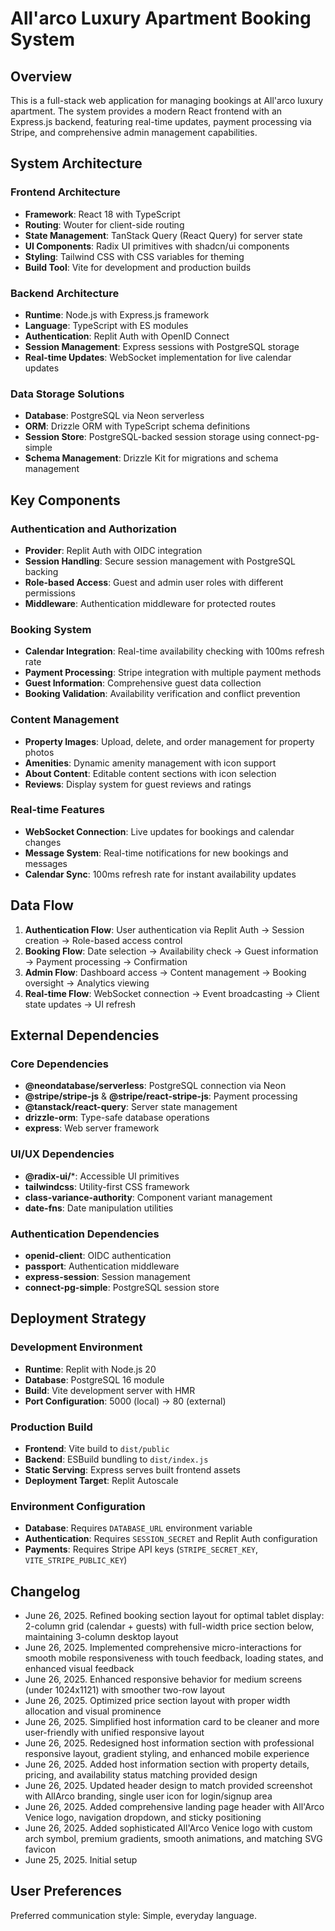 # All'arco Luxury Apartment Booking System

## Overview

This is a full-stack web application for managing bookings at All'arco luxury apartment. The system provides a modern React frontend with an Express.js backend, featuring real-time updates, payment processing via Stripe, and comprehensive admin management capabilities.

## System Architecture

### Frontend Architecture
- **Framework**: React 18 with TypeScript
- **Routing**: Wouter for client-side routing
- **State Management**: TanStack Query (React Query) for server state
- **UI Components**: Radix UI primitives with shadcn/ui components
- **Styling**: Tailwind CSS with CSS variables for theming
- **Build Tool**: Vite for development and production builds

### Backend Architecture
- **Runtime**: Node.js with Express.js framework
- **Language**: TypeScript with ES modules
- **Authentication**: Replit Auth with OpenID Connect
- **Session Management**: Express sessions with PostgreSQL storage
- **Real-time Updates**: WebSocket implementation for live calendar updates

### Data Storage Solutions
- **Database**: PostgreSQL via Neon serverless
- **ORM**: Drizzle ORM with TypeScript schema definitions
- **Session Store**: PostgreSQL-backed session storage using connect-pg-simple
- **Schema Management**: Drizzle Kit for migrations and schema management

## Key Components

### Authentication and Authorization
- **Provider**: Replit Auth with OIDC integration
- **Session Handling**: Secure session management with PostgreSQL backing
- **Role-based Access**: Guest and admin user roles with different permissions
- **Middleware**: Authentication middleware for protected routes

### Booking System
- **Calendar Integration**: Real-time availability checking with 100ms refresh rate
- **Payment Processing**: Stripe integration with multiple payment methods
- **Guest Information**: Comprehensive guest data collection
- **Booking Validation**: Availability verification and conflict prevention

### Content Management
- **Property Images**: Upload, delete, and order management for property photos
- **Amenities**: Dynamic amenity management with icon support
- **About Content**: Editable content sections with icon selection
- **Reviews**: Display system for guest reviews and ratings

### Real-time Features
- **WebSocket Connection**: Live updates for bookings and calendar changes
- **Message System**: Real-time notifications for new bookings and messages
- **Calendar Sync**: 100ms refresh rate for instant availability updates

## Data Flow

1. **Authentication Flow**: User authentication via Replit Auth → Session creation → Role-based access control
2. **Booking Flow**: Date selection → Availability check → Guest information → Payment processing → Confirmation
3. **Admin Flow**: Dashboard access → Content management → Booking oversight → Analytics viewing
4. **Real-time Flow**: WebSocket connection → Event broadcasting → Client state updates → UI refresh

## External Dependencies

### Core Dependencies
- **@neondatabase/serverless**: PostgreSQL connection via Neon
- **@stripe/stripe-js** & **@stripe/react-stripe-js**: Payment processing
- **@tanstack/react-query**: Server state management
- **drizzle-orm**: Type-safe database operations
- **express**: Web server framework

### UI/UX Dependencies
- **@radix-ui/***: Accessible UI primitives
- **tailwindcss**: Utility-first CSS framework
- **class-variance-authority**: Component variant management
- **date-fns**: Date manipulation utilities

### Authentication Dependencies
- **openid-client**: OIDC authentication
- **passport**: Authentication middleware
- **express-session**: Session management
- **connect-pg-simple**: PostgreSQL session store

## Deployment Strategy

### Development Environment
- **Runtime**: Replit with Node.js 20
- **Database**: PostgreSQL 16 module
- **Build**: Vite development server with HMR
- **Port Configuration**: 5000 (local) → 80 (external)

### Production Build
- **Frontend**: Vite build to `dist/public`
- **Backend**: ESBuild bundling to `dist/index.js`
- **Static Serving**: Express serves built frontend assets
- **Deployment Target**: Replit Autoscale

### Environment Configuration
- **Database**: Requires `DATABASE_URL` environment variable
- **Authentication**: Requires `SESSION_SECRET` and Replit Auth configuration
- **Payments**: Requires Stripe API keys (`STRIPE_SECRET_KEY`, `VITE_STRIPE_PUBLIC_KEY`)

## Changelog
- June 26, 2025. Refined booking section layout for optimal tablet display: 2-column grid (calendar + guests) with full-width price section below, maintaining 3-column desktop layout
- June 26, 2025. Implemented comprehensive micro-interactions for smooth mobile responsiveness with touch feedback, loading states, and enhanced visual feedback
- June 26, 2025. Enhanced responsive behavior for medium screens (under 1024x1121) with smoother two-row layout
- June 26, 2025. Optimized price section layout with proper width allocation and visual prominence
- June 26, 2025. Simplified host information card to be cleaner and more user-friendly with unified responsive layout
- June 26, 2025. Redesigned host information section with professional responsive layout, gradient styling, and enhanced mobile experience
- June 26, 2025. Added host information section with property details, pricing, and availability status matching provided design
- June 26, 2025. Updated header design to match provided screenshot with AllArco branding, single user icon for login/signup area
- June 26, 2025. Added comprehensive landing page header with All'Arco Venice logo, navigation dropdown, and sticky positioning
- June 26, 2025. Added sophisticated All'Arco Venice logo with custom arch symbol, premium gradients, smooth animations, and matching SVG favicon
- June 25, 2025. Initial setup

## User Preferences

Preferred communication style: Simple, everyday language.